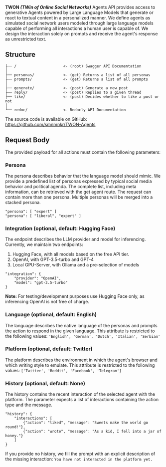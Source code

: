 **TWON *(TWin of Online Social Networks)*** Agents API provides access to generative Agents powered by Large Language Models that generate or react to textual content in a personalized manner. We define agents as simulated social network users modeled through large language models capable of performing all interactions a human user is capable of. We design the interaction solely on prompts and receive the agent's response as unrestricted text.

## Structure

```
├── /                     <- (root) Swagger API Documentation
│   
├── personas/             <- (get) Returns a list of all personas
├── prompts/              <- (get) Returns a list of all prompts
│ 
├── generate/             <- (post) Generate a new post
├── reply/                <- (post) Replies to a given thread
├── like/                 <- (post) Decides whether to like a post or not
│ 
└── redoc/                <- Redocly API Documentation
```

The source code is available on GitHub: <https://github.com/smnmnkr/TWON-Agents>

## Request Body

The provided payload for all actions must contain the following parameters:

### Persona

The persona describes behavior that the language model should mimic. We provide a predefined list of personas expressed by typical social media behavior and political agenda. The complete list, including meta information, can be retrieved with the get agent route. The request can contain more than one persona. Multiple personas will be merged into a stacked persona.

```
"persona": [ "expert" ]
"persona": [ "liberal", "expert" ]
```

### Integration (optional, default: Hugging Face)

The endpoint describes the LLM provider and model for inferencing. Currently, we maintain two endpoints:

1) Hugging Face, with all models based on the free API tier.
2) OpenAI, with GPT-3.5-turbo and GPT-4
3) Local GPU-Server, with Ollama and a pre-selection of models

```
"integration": {
    "provider": "OpenAI",
    "model": "gpt-3.5-turbo"
}
```

**Note:** For testing/development purposes use Hugging Face only, as inferencing OpenAI is not free of charge.

### Language (optional, default: English)
The language describes the native language of the personas and prompts the action to respond in the given language. This attribute is restricted to the following values: `'English', 'German', 'Dutch', 'Italian', 'Serbian'`

### Platform (optional, default: Twitter)
The platform describes the environment in which the agent's browser and which writing style to emulate. This attribute is restricted to the following values: `['Twitter', 'Reddit', 'Facebook', 'Telegram']`


### History (optional, default: None)

The history contains the recent interaction of the selected agent with the platform. The parameter expects a list of interactions containing the action type and the message.

```
"history": {
    "interactions": [
        {"action": "liked", "message": "Sweets make the world go round!"},
        {"action": "wrote", "message": "As a kid, I fell into a jar of honey."}
    ]
}
```

If you provide no history, we fill the prompt with an explicit description of the missing interaction: `You have not interacted in the platform yet.`
